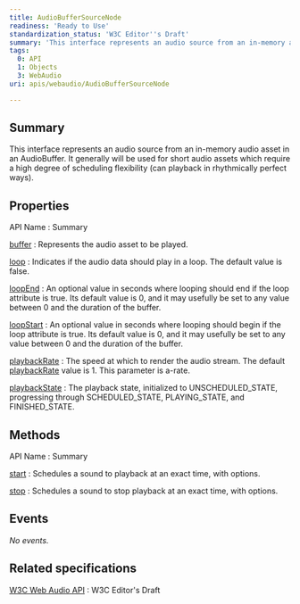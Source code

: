 ```yaml
---
title: AudioBufferSourceNode
readiness: 'Ready to Use'
standardization_status: 'W3C Editor''s Draft'
summary: 'This interface represents an audio source from an in-memory audio asset in an AudioBuffer. It generally will be used for short audio assets which require a high degree of scheduling flexibility (can playback in rhythmically perfect ways).'
tags:
  0: API
  1: Objects
  3: WebAudio
uri: apis/webaudio/AudioBufferSourceNode

---
```

## <span>Summary</span>

This interface represents an audio source from an in-memory audio asset in an AudioBuffer. It generally will be used for short audio assets which require a high degree of scheduling flexibility (can playback in rhythmically perfect ways).

## <span>Properties</span>

API Name
:   Summary

[buffer](/apis/webaudio/AudioBufferSourceNode/buffer)
:   Represents the audio asset to be played.

[loop](/apis/webaudio/AudioBufferSourceNode/loop)
:   Indicates if the audio data should play in a loop. The default value is false.

[loopEnd](/apis/webaudio/AudioBufferSourceNode/loopEnd)
:   An optional value in seconds where looping should end if the loop attribute is true. Its default value is 0, and it may usefully be set to any value between 0 and the duration of the buffer.

[loopStart](/apis/webaudio/AudioBufferSourceNode/loopStart)
:   An optional value in seconds where looping should begin if the loop attribute is true. Its default value is 0, and it may usefully be set to any value between 0 and the duration of the buffer.

[playbackRate](/apis/webaudio/AudioBufferSourceNode/playbackRate)
:   The speed at which to render the audio stream. The default [playbackRate](/apis/webaudio/AudioBufferSourceNode/playbackRate) value is 1. This parameter is a-rate.

[playbackState](/apis/webaudio/AudioBufferSourceNode/playbackState)
:   The playback state, initialized to UNSCHEDULED\_STATE, progressing through SCHEDULED\_STATE, PLAYING\_STATE, and FINISHED\_STATE.

## <span>Methods</span>

API Name
:   Summary

[start](/apis/webaudio/AudioBufferSourceNode/start)
:   Schedules a sound to playback at an exact time, with options.

[stop](/apis/webaudio/AudioBufferSourceNode/stop)
:   Schedules a sound to stop playback at an exact time, with options.

## <span>Events</span>

*No events.*

## <span>Related specifications</span>

[W3C Web Audio API](https://dvcs.w3.org/hg/audio/raw-file/tip/webaudio/specification.html)
:   W3C Editor's Draft
